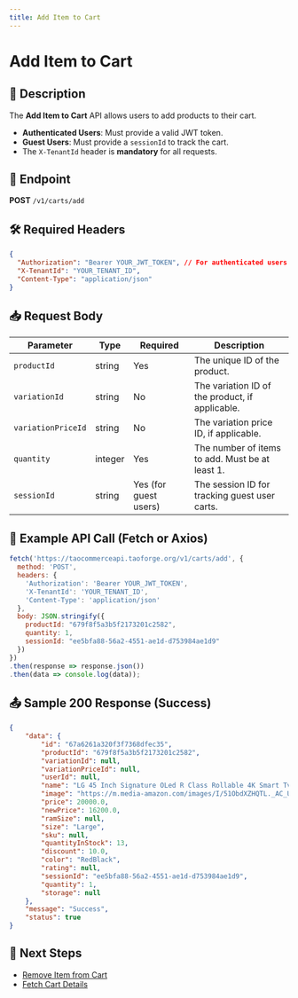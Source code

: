 ```yaml
---
title: Add Item to Cart
---
```


# Add Item to Cart

## 📌 Description
The **Add Item to Cart** API allows users to add products to their cart. 

- **Authenticated Users**: Must provide a valid JWT token.
- **Guest Users**: Must provide a `sessionId` to track the cart.
- The `X-TenantId` header is **mandatory** for all requests.

## 🔗 Endpoint
**POST** `/v1/carts/add`

## 🛠️ Required Headers
```json
{
  "Authorization": "Bearer YOUR_JWT_TOKEN", // For authenticated users
  "X-TenantId": "YOUR_TENANT_ID",
  "Content-Type": "application/json"
}
```

## 📥 Request Body
| Parameter          | Type    | Required | Description |
|-------------------|---------|----------|-------------|
| `productId`      | string  | Yes      | The unique ID of the product. |
| `variationId`    | string  | No       | The variation ID of the product, if applicable. |
| `variationPriceId` | string | No       | The variation price ID, if applicable. |
| `quantity`       | integer | Yes      | The number of items to add. Must be at least 1. |
| `sessionId`      | string  | Yes (for guest users) | The session ID for tracking guest user carts. |

## 📡 Example API Call (Fetch or Axios)
```javascript
fetch('https://taocommerceapi.taoforge.org/v1/carts/add', {
  method: 'POST',
  headers: {
    'Authorization': 'Bearer YOUR_JWT_TOKEN',
    'X-TenantId': 'YOUR_TENANT_ID',
    'Content-Type': 'application/json'
  },
  body: JSON.stringify({
    productId: "679f8f5a3b5f2173201c2582",
    quantity: 1,
    sessionId: "ee5bfa88-56a2-4551-ae1d-d753984ae1d9"
  })
})
.then(response => response.json())
.then(data => console.log(data));
```

## 📤 Sample 200 Response (Success)
```json
{
    "data": {
        "id": "67a6261a320f3f7368dfec35",
        "productId": "679f8f5a3b5f2173201c2582",
        "variationId": null,
        "variationPriceId": null,
        "userId": null,
        "name": "LG 45 Inch Signature OLed R Class Rollable 4K Smart Tv",
        "image": "https://m.media-amazon.com/images/I/51ObdXZHQTL._AC_UY1100_.jpg",
        "price": 20000.0,
        "newPrice": 16200.0,
        "ramSize": null,
        "size": "Large",
        "sku": null,
        "quantityInStock": 13,
        "discount": 10.0,
        "color": "RedBlack",
        "rating": null,
        "sessionId": "ee5bfa88-56a2-4551-ae1d-d753984ae1d9",
        "quantity": 1,
        "storage": null
    },
    "message": "Success",
    "status": true
}
```

## 🔗 Next Steps
- [Remove Item from Cart](./remove-cart-item.md)
- [Fetch Cart Details](./list-cart-items.md)
